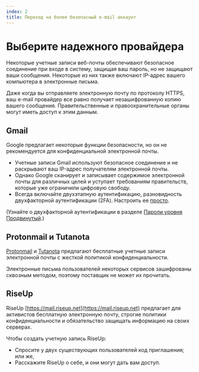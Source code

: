 ```yaml
---
index: 2
title: Переход на более безопасный e-mail аккаунт
---
```

# Выберите надежного провайдера

Некоторые учетные записи веб-почты обеспечивают безопасное соединение при входе в систему, защищая ваш пароль, но не защищают ваши сообщения. Некоторые из них также включают IP-адрес вашего компьютера в электронные письма.

Даже когда вы отправляете электронную почту по протоколу HTTPS, ваш e-mail провайдер все равно получает незашифрованную копию вашего сообщения. Правительственные и правоохранительные органы могут иметь доступ к этим данным.

## Gmail

Google предлагает некоторые функции безопасности, но он не рекомендуется для конфиденциальной электронной почты.

*   Учетные записи Gmail используют безопасное соединение и не раскрывают ваш IP-адрес получателям электронной почты.
*   Однако Google сканирует и записывает содержимое электронной почты для различных целей и уступает требованиям правительств, которые уже ограничили цифровую свободу.
*   Всегда включайте двухэтапную аутентификацию, разновидность двухфакторной аутентификации (2FA). Настроить ее [просто](https://support.google.com/accounts/answer/185839?hl=ru).

(Узнайте о двухфакторной аутентификации в разделе 
[Пароли уровня Продвинутый](umbrella://information/passwords/advanced).) 

## Protonmail и Tutanota

[Protonmail](https://protonmail.com) и [Tutanota](https://tutanota.com) предлагают бесплатные учетные записи электронной почты с жесткой политикой конфиденциальности.

Электронные письма пользователей некоторых сервисов зашифрованы сквозным методом, поэтому поставщик не может их прочитать.

## RiseUp

RiseUp [https://mail.riseup.net](https://mail.riseup.net) предлагает для активистов бесплатную электронную почту, строгие политики конфиденциальности и обязательство защищать информацию на своих серверах.

Чтобы создать учетную запись RiseUp:

*   Спросите у двух существующих пользователей код приглашения; или же,
*   Расскажите RiseUp о себе, и они могут дать вам доступ.